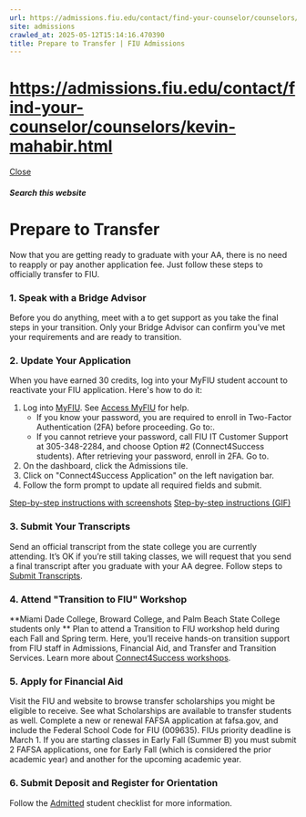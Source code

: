 ```yaml
---
url: https://admissions.fiu.edu/contact/find-your-counselor/counselors/kevin-mahabir.html
site: admissions
crawled_at: 2025-05-12T15:14:16.470390
title: Prepare to Transfer | FIU Admissions
---
```


# https://admissions.fiu.edu/contact/find-your-counselor/counselors/kevin-mahabir.html

[ Close ](https://admissions.fiu.edu/how-to-apply/connect4success/prepare-to-transfer/)
##### Search this website
# Prepare to Transfer
Now that you are getting ready to graduate with your AA, there is no need to reapply or pay another application fee. Just follow these steps to officially transfer to FIU.
### 1. Speak with a Bridge Advisor
Before you do anything, meet with a to get support as you take the final steps in your transition. Only your Bridge Advisor can confirm you’ve met your requirements and are ready to transition.
### 2. Update Your Application
When you have earned 30 credits, log into your MyFIU student account to reactivate your FIU application. Here's how to do it:
  1. Log into [MyFIU](https://my.fiu.edu/). See [Access MyFIU](https://onestop.fiu.edu/student-records-myfiu/access-myfiu/index.html) for help. 
     * If you know your password, you are required to enroll in Two-Factor Authentication (2FA) before proceeding. Go to:.
     * If you cannot retrieve your password, call FIU IT Customer Support at 305-348-2284, and choose Option #2 (Connect4Success students). After retrieving your password, enroll in 2FA. Go to.
  2. On the dashboard, click the Admissions tile.
  3. Click on "Connect4Success Application" on the left navigation bar. 
  4. Follow the form prompt to update all required fields and submit.


[Step-by-step instructions with screenshots](https://admissions.fiu.edu/_assets/docs/c4s-update-instructions-2024.pdf)
[Step-by-step instructions (GIF)](https://admissions.fiu.edu/_assets/images/c4s-update-app-gif-2023.gif)
### 3. Submit Your Transcripts
Send an official transcript from the state college you are currently attending. It’s OK if you’re still taking classes, we will request that you send a final transcript after you graduate with your AA degree. Follow steps to [Submit Transcripts](https://admissions.fiu.edu/how-to-apply/submit-transcripts/index.html).
### 4. Attend "Transition to FIU" Workshop
**Miami Dade College, Broward College, and Palm Beach State College students only **
Plan to attend a Transition to FIU workshop held during each Fall and Spring term. Here, you’ll receive hands-on transition support from FIU staff in Admissions, Financial Aid, and Transfer and Transition Services. Learn more about [Connect4Success workshops](https://transfer.fiu.edu/connect4success/transition-workshops/).
### 5. Apply for Financial Aid
Visit the FIU and website to browse transfer scholarships you might be eligible to receive. See what Scholarships are available to transfer students as well.
Complete a new or renewal FAFSA application at fafsa.gov, and include the Federal School Code for FIU (009635). FIUs priority deadline is March 1. If you are starting classes in Early Fall (Summer B) you must submit 2 FAFSA applications, one for Early Fall (which is considered the prior academic year) and another for the upcoming academic year.
### 6. Submit Deposit and Register for Orientation
Follow the [Admitted](https://admissions.fiu.edu/admitted/index.html) student checklist for more information.

